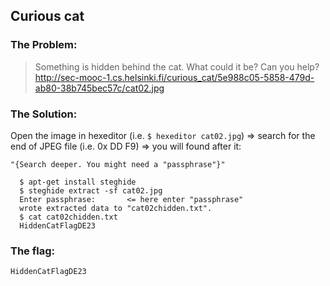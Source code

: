 ## Curious cat

### The Problem:

> Something is hidden behind the cat. 
> What could it be? Can you help? 
> http://sec-mooc-1.cs.helsinki.fi/curious_cat/5e988c05-5858-479d-ab80-38b745bec57c/cat02.jpg

### The Solution:

Open the image in hexeditor (i.e. `$ hexeditor cat02.jpg`) => search for the end of JPEG file (i.e. 0x DD F9) => you will found after it:

  `"{Search deeper. You might need a "passphrase"}"`

  ```shell
	$ apt-get install steghide
	$ steghide extract -sf cat02.jpg 
	Enter passphrase: 		<= here enter "passphrase"
	wrote extracted data to "cat02chidden.txt".
	$ cat cat02chidden.txt
	HiddenCatFlagDE23
  ```


### The flag:
`HiddenCatFlagDE23`


